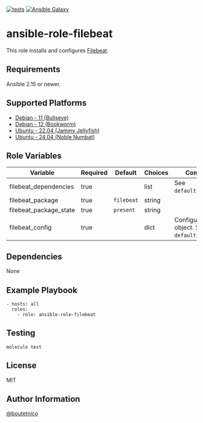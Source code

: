 [![tests](https://github.com/boutetnico/ansible-role-filebeat/workflows/Test%20ansible%20role/badge.svg)](https://github.com/boutetnico/ansible-role-filebeat/actions?query=workflow%3A%22Test+ansible+role%22)
[![Ansible Galaxy](https://img.shields.io/badge/galaxy-boutetnico.filebeat-blue.svg)](https://galaxy.ansible.com/boutetnico/filebeat)

ansible-role-filebeat
=====================

This role installs and configures [Filebeat](https://www.elastic.co/guide/en/beats/filebeat/current/index.html).

Requirements
------------

Ansible 2.15 or newer.

Supported Platforms
-------------------

- [Debian - 11 (Bullseye)](https://wiki.debian.org/DebianBullseye)
- [Debian - 12 (Bookworm)](https://wiki.debian.org/DebianBookworm)
- [Ubuntu - 22.04 (Jammy Jellyfish)](http://releases.ubuntu.com/22.04/)
- [Ubuntu - 24.04 (Noble Numbat)](http://releases.ubuntu.com/24.04/)

Role Variables
--------------

| Variable                     | Required | Default                  | Choices   | Comments                                      |
|------------------------------|----------|--------------------------|-----------|-----------------------------------------------|
| filebeat_dependencies        | true     |                          | list      | See `defaults/main.yml`.                      |
| filebeat_package             | true     | `filebeat`               | string    |                                               |
| filebeat_package_state       | true     | `present`                | string    |                                               |
| filebeat_config              | true     |                          | dict      | Configuration object. See `defaults/main.yml`.|

Dependencies
------------

None

Example Playbook
----------------

    - hosts: all
      roles:
        - role: ansible-role-filebeat

Testing
-------

    molecule test

License
-------

MIT

Author Information
------------------

[@boutetnico](https://github.com/boutetnico)
